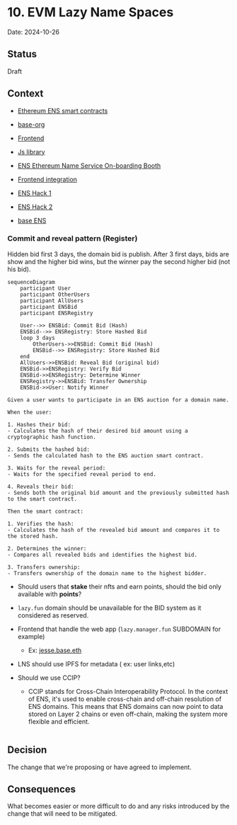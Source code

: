 # 10. EVM Lazy Name Spaces

Date: 2024-10-26

## Status

Draft

## Context

- [Ethereum ENS smart contracts](https://github.com/ensdomains/ens-contracts)
- [base-org](https://github.com/base-org/basenames/tree/main)
- [Frontend](https://github.com/ensdomains/ens-app-v3)
- [Js library](https://github.com/ensdomains/ensjs)

- [ENS Ethereum Name Service On-boarding Booth](https://www.youtube.com/watch?v=e1L6uF1HPR0)
- [Frontend integration](https://www.youtube.com/watch?v=4584xbQPBVY)
- [ENS Hack 1](https://www.youtube.com/watch?v=HIDPGdTDCj8)
- [ENS Hack 2](https://www.youtube.com/watch?v=SHuCDqPbAP4)
- [base ENS](https://medium.com/patronum-labs/how-base-eth-names-work-a9578724520a)

### Commit and reveal pattern (Register)

Hidden bid first 3 days, the domain bid is publish. After 3 first days, bids are show and the higher bid wins, but the winner pay the second higher bid (not his bid).

```mermaid
sequenceDiagram
    participant User
    participant OtherUsers
    participant AllUsers
    participant ENSBid
    participant ENSRegistry
    
    User-->> ENSBid: Commit Bid (Hash)
    ENSBid-->> ENSRegistry: Store Hashed Bid
    loop 3 days
        OtherUsers->>ENSBid: Commit Bid (Hash)
        ENSBid-->> ENSRegistry: Store Hashed Bid
    end
    AllUsers->>ENSBid: Reveal Bid (original bid)
    ENSBid->>ENSRegistry: Verify Bid
    ENSBid->>ENSRegistry: Determine Winner
    ENSRegistry->>ENSBid: Transfer Ownership
    ENSBid->>User: Notify Winner
```

```gherkin
Given a user wants to participate in an ENS auction for a domain name.

When the user:

1. Hashes their bid:
- Calculates the hash of their desired bid amount using a cryptographic hash function.

2. Submits the hashed bid:
- Sends the calculated hash to the ENS auction smart contract.

3. Waits for the reveal period:
- Waits for the specified reveal period to end.

4. Reveals their bid:
- Sends both the original bid amount and the previously submitted hash to the smart contract.

Then the smart contract:

1. Verifies the hash:
- Calculates the hash of the revealed bid amount and compares it to the stored hash.

2. Determines the winner:
- Compares all revealed bids and identifies the highest bid.

3. Transfers ownership:
- Transfers ownership of the domain name to the highest bidder.
```

- Should users that **stake** their nfts and earn points, should the bid only available with **points**?

- `lazy.fun` domain should be unavailable for the BID system as it considered as reserved.
- Frontend that handle the web app (`lazy.manager.fun` SUBDOMAIN for example)
  - Ex: [jesse.base.eth](https://app.ens.domains/jesse.base.eth)
- LNS should use IPFS for metadata ( ex: user links,etc)

- Should we use CCIP?
  - CCIP stands for Cross-Chain Interoperability Protocol. In the context of ENS, it's used to enable cross-chain and off-chain resolution of ENS domains. This means that ENS domains can now point to data stored on Layer 2 chains or even off-chain, making the system more flexible and efficient.

```mermaid

```

## Decision

The change that we're proposing or have agreed to implement.

## Consequences

What becomes easier or more difficult to do and any risks introduced by the change that will need to be mitigated.
